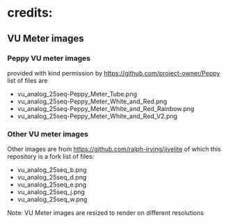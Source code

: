 # credits:
## VU Meter images
### Peppy VU meter images
provided with kind permission by https://github.com/project-owner/Peppy
list of files are
* vu_analog_25seq-Peppy_Meter_Tube.png
* vu_analog_25seq-Peppy_Meter_White_and_Red.png
* vu_analog_25seq-Peppy_Meter_White_and_Red_Rainbow.png
* vu_analog_25seq-Peppy_Meter_White_and_Red_V2.png

### Other VU meter images
Other images are from https://github.com/ralph-irving/jivelite of which
this repository is a fork
list of files:
 * vu_analog_25seq_b.png
 * vu_analog_25seq_d.png
 * vu_analog_25seq_e.png
 * vu_analog_25seq_j.png
 * vu_analog_25seq_w.png


Note: VU Meter images are resized to render on different resolutions
